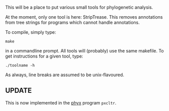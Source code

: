 This will be a place to put various small tools for phylogenetic analysis.

At the moment, only one tool is here: StripTrease. This removes annotations from tree strings for programs which cannot handle annotations.

To compile, simply type:

	make

in a commandline prompt. All tools will (probably) use the same makefile. To get instructions for a given tool, type:

	./toolname -h

As always, line breaks are assumed to be unix-flavoured.

UPDATE
--------------
This is now implemented in the [phyx](https://github.com/FePhyFoFum/phyx) program `pxcltr`.

